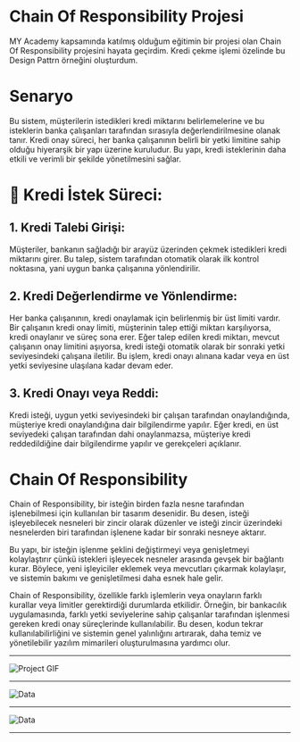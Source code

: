 # Chain Of Responsibility Projesi
MY Academy kapsamında katılmış olduğum eğitimin bir projesi olan Chain Of Responsibility projesini hayata geçirdim. Kredi çekme işlemi özelinde bu Design Pattrn örneğini oluşturdum.


# Senaryo
Bu sistem, müşterilerin istedikleri kredi miktarını belirlemelerine ve bu isteklerin banka çalışanları tarafından sırasıyla değerlendirilmesine olanak tanır. Kredi onay süreci, her banka çalışanının belirli bir yetki limitine sahip olduğu hiyerarşik bir yapı üzerine kuruludur. Bu yapı, kredi isteklerinin daha etkili ve verimli bir şekilde yönetilmesini sağlar.

# 🚀 Kredi İstek Süreci:
## 1. Kredi Talebi Girişi:

Müşteriler, bankanın sağladığı bir arayüz üzerinden çekmek istedikleri kredi miktarını girer. Bu talep, sistem tarafından otomatik olarak ilk kontrol noktasına, yani uygun banka çalışanına yönlendirilir.

## 2. Kredi Değerlendirme ve Yönlendirme:

Her banka çalışanının, kredi onaylamak için belirlenmiş bir üst limiti vardır. Bir çalışanın kredi onay limiti, müşterinin talep ettiği miktarı karşılıyorsa, kredi onaylanır ve süreç sona erer.
Eğer talep edilen kredi miktarı, mevcut çalışanın onay limitini aşıyorsa, kredi isteği otomatik olarak bir sonraki yetki seviyesindeki çalışana iletilir. Bu işlem, kredi onayı alınana kadar veya en üst yetki seviyesine ulaşılana kadar devam eder.

## 3. Kredi Onayı veya Reddi:

Kredi isteği, uygun yetki seviyesindeki bir çalışan tarafından onaylandığında, müşteriye kredi onaylandığına dair bilgilendirme yapılır.
Eğer kredi, en üst seviyedeki çalışan tarafından dahi onaylanmazsa, müşteriye kredi reddedildiğine dair bilgilendirme yapılır ve gerekçeleri açıklanır.


# Chain Of Responsibility

Chain of Responsibility, bir isteğin birden fazla nesne tarafından işlenebilmesi için kullanılan bir tasarım desenidir. Bu desen, isteği işleyebilecek nesneleri bir zincir olarak düzenler ve isteği zincir üzerindeki nesnelerden biri tarafından işlenene kadar bir sonraki nesneye aktarır.

Bu yapı, bir isteğin işlenme şeklini değiştirmeyi veya genişletmeyi kolaylaştırır çünkü istekleri işleyecek nesneler arasında gevşek bir bağlantı kurar. Böylece, yeni işleyiciler eklemek veya mevcutları çıkarmak kolaylaşır, ve sistemin bakımı ve genişletilmesi daha esnek hale gelir.

Chain of Responsibility, özellikle farklı işlemlerin veya onayların farklı kurallar veya limitler gerektirdiği durumlarda etkilidir. Örneğin, bir bankacılık uygulamasında, farklı yetki seviyelerine sahip çalışanlar tarafından işlenmesi gereken kredi onay süreçlerinde kullanılabilir. Bu desen, kodun tekrar kullanılabilirliğini ve sistemin genel yalınlığını artırarak, daha temiz ve yönetilebilir yazılım mimarileri oluşturulmasına yardımcı olur.



******************************************

![Project GIF](https://github.com/talhayildiz99/ChainOfResponsibility/assets/84921617/f3b30198-ac97-4524-9e2a-357c7cfc0da0)


******************************************

![Data](https://github.com/talhayildiz99/ChainOfResponsibility/assets/84921617/3ec40ba9-9776-4245-9622-9cdce354b2d4)

******************************************

![Data](https://github.com/talhayildiz99/ChainOfResponsibility/assets/84921617/de619b3a-7898-43b1-8a4e-b0a3513c3541)

******************************************

